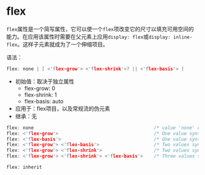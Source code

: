 flex
========

`flex`属性是一个简写属性，它可以使一个`flex`项改变它的尺寸以填充可用空间的能力。在应用该属性时需要在父元素上应用`display: flex`或`display: inline-flex`。这样子元素就成为了一个伸缩项目。

语法：

```c
flex: none | [ <'flex-grow'> <'flex-shrink'>? || <'flex-basis'> ]
```

 - 初始值：取决于独立属性
	 - flex-grow: 0
	 - flex-shrink: 1
	 - flex-basis: auto
 - 应用于：flex项目，以及常规流的伪元素
 - 继承：无

```c
flex: none                                            /* value 'none' case */
flex: <'flex-grow'>                                   /* One value syntax, variation 1 */
flex: <'flex-basis'>                                  /* One value syntax, variation 2 */
flex: <'flex-grow'> <'flex-basis'>                    /* Two values syntax, variation 1 */
flex: <'flex-grow'> <'flex-shrink'>                   /* Two values syntax, variation 2 */
flex: <'flex-grow'> <'flex-shrink'> <'flex-basis'>    /* Three values syntax */

flex: inherit
```